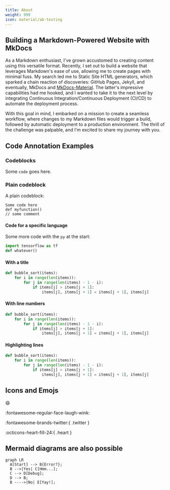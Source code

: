 ```yaml
---
title: About
weight: 999
icon: material/ab-testing
---
```


## Building a Markdown-Powered Website with MkDocs

As a Markdown enthusiast, I've grown accustomed to creating content using this versatile format. Recently, I set out to build a website that leverages Markdown's ease of use, allowing me to create pages with minimal fuss. My search led me to Static Site HTML generators, which sparked a chain reaction of discoveries: GitHub Pages, Jekyll, and eventually, MkDocs and [MkDocs-Material](https://squidfunk.github.io/mkdocs-material/). The latter's impressive capabilities had me hooked, and I wanted to take it to the next level by integrating Continuous Integration/Continuous Deployment (CI/CD) to automate the deployment process.

With this goal in mind, I embarked on a mission to create a seamless workflow, where changes to my Markdown files would trigger a build, followed by automatic deployment to a production environment. The thrill of the challenge was palpable, and I'm excited to share my journey with you.

## Code Annotation Examples

### Codeblocks

Some `code` goes here.

### Plain codeblock

A plain codeblock:

```
Some code here
def myfunction()
// some comment
```

#### Code for a specific language

Some more code with the `py` at the start:

``` py
import tensorflow as tf
def whatever()
```

#### With a title

``` py title="bubble_sort.py"
def bubble_sort(items):
    for i in range(len(items)):
        for j in range(len(items) - 1 - i):
            if items[j] > items[j + 1]:
                items[j], items[j + 1] = items[j + 1], items[j]
```

#### With line numbers

``` py linenums="1"
def bubble_sort(items):
    for i in range(len(items)):
        for j in range(len(items) - 1 - i):
            if items[j] > items[j + 1]:
                items[j], items[j + 1] = items[j + 1], items[j]
```

#### Highlighting lines

``` py hl_lines="2 3"
def bubble_sort(items):
    for i in range(len(items)):
        for j in range(len(items) - 1 - i):
            if items[j] > items[j + 1]:
                items[j], items[j + 1] = items[j + 1], items[j]
```

## Icons and Emojs

:smile: 

:fontawesome-regular-face-laugh-wink:

:fontawesome-brands-twitter:{ .twitter }

:octicons-heart-fill-24:{ .heart }

## Mermaid diagrams are also possible

``` mermaid
graph LR
  A[Start] --> B{Error?};
  B -->|Yes| C[Hmm...];
  C --> D[Debug];
  D --> B;
  B ---->|No| E[Yay!];
```
